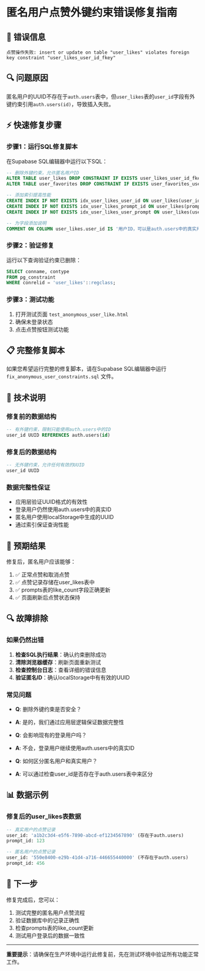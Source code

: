# 匿名用户点赞外键约束错误修复指南

## 🚨 错误信息
```
点赞操作失败: insert or update on table "user_likes" violates foreign key constraint "user_likes_user_id_fkey"
```

## 🔍 问题原因
匿名用户的UUID不存在于`auth.users`表中，但`user_likes`表的`user_id`字段有外键约束引用`auth.users(id)`，导致插入失败。

## ⚡ 快速修复步骤

### 步骤1：运行SQL修复脚本
在Supabase SQL编辑器中运行以下SQL：

```sql
-- 删除外键约束，允许匿名用户ID
ALTER TABLE user_likes DROP CONSTRAINT IF EXISTS user_likes_user_id_fkey;
ALTER TABLE user_favorites DROP CONSTRAINT IF EXISTS user_favorites_user_id_fkey;

-- 添加索引提高性能
CREATE INDEX IF NOT EXISTS idx_user_likes_user_id ON user_likes(user_id);
CREATE INDEX IF NOT EXISTS idx_user_likes_prompt_id ON user_likes(prompt_id);
CREATE INDEX IF NOT EXISTS idx_user_likes_user_prompt ON user_likes(user_id, prompt_id);

-- 为字段添加说明
COMMENT ON COLUMN user_likes.user_id IS '用户ID，可以是auth.users中的真实用户ID，也可以是匿名用户的UUID';
```

### 步骤2：验证修复
运行以下查询验证约束已删除：
```sql
SELECT conname, contype 
FROM pg_constraint 
WHERE conrelid = 'user_likes'::regclass;
```

### 步骤3：测试功能
1. 打开测试页面 `test_anonymous_user_like.html`
2. 确保未登录状态
3. 点击点赞按钮测试功能

## 📋 完整修复脚本

如果您希望运行完整的修复脚本，请在Supabase SQL编辑器中运行 `fix_anonymous_user_constraints.sql` 文件。

## 🔧 技术说明

### 修复前的数据结构
```sql
-- 有外键约束，限制只能使用auth.users中的ID
user_id UUID REFERENCES auth.users(id)
```

### 修复后的数据结构
```sql
-- 无外键约束，允许任何有效的UUID
user_id UUID
```

### 数据完整性保证
- 应用层验证UUID格式的有效性
- 登录用户仍然使用auth.users中的真实ID
- 匿名用户使用localStorage中生成的UUID
- 通过索引保证查询性能

## 🎯 预期结果

修复后，匿名用户应该能够：
1. ✅ 正常点赞和取消点赞
2. ✅ 点赞记录存储在user_likes表中
3. ✅ prompts表的like_count字段正确更新
4. ✅ 页面刷新后点赞状态保持

## 🔍 故障排除

### 如果仍然出错
1. **检查SQL执行结果**：确认约束删除成功
2. **清除浏览器缓存**：刷新页面重新测试
3. **检查控制台日志**：查看详细的错误信息
4. **验证匿名ID**：确认localStorage中有有效的UUID

### 常见问题
- **Q**: 删除外键约束是否安全？
- **A**: 是的，我们通过应用层逻辑保证数据完整性

- **Q**: 会影响现有的登录用户吗？
- **A**: 不会，登录用户继续使用auth.users中的真实ID

- **Q**: 如何区分匿名用户和真实用户？
- **A**: 可以通过检查user_id是否存在于auth.users表中来区分

## 📊 数据示例

### 修复后的user_likes表数据
```sql
-- 真实用户的点赞记录
user_id: 'a1b2c3d4-e5f6-7890-abcd-ef1234567890' (存在于auth.users)
prompt_id: 123

-- 匿名用户的点赞记录  
user_id: '550e8400-e29b-41d4-a716-446655440000' (不存在于auth.users)
prompt_id: 456
```

## 🚀 下一步

修复完成后，您可以：
1. 测试完整的匿名用户点赞流程
2. 验证数据库中的记录正确性
3. 检查prompts表的like_count更新
4. 测试用户登录后的数据一致性

---

**重要提示**：请确保在生产环境中运行此修复前，先在测试环境中验证所有功能正常工作。

